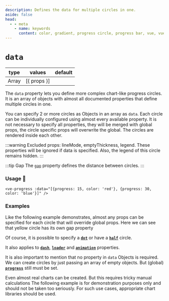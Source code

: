 ```yaml
---
description: Defines the data for multiple circles in one.
aside: false
head:
  - - meta
    - name: keywords
      content: color, gradient, progress circle, progress bar, vue, vue3, vuejs, vue.js, conic gradient circle
---
```


# `data`

<Badge class="mt-2" type="success" text="Animated" />

| type  | values      | default |
|-------|-------------|---------|
| Array | [{ props }] |         |

The `data` property lets you define more complex chart-like progress circles. It is an array of objects with almost all
documented properties that define multiple circles in one.

You can specify 2 or more circles as Objects in an array as `data`. Each circle can be individually configured using
almost every available
property. It is not necessary to specify all properties, they will be merged with global props, the circle specific
props will
overwrite the global. The circles are rendered inside each other.

:::warning
Excluded props: lineMode, emptyThickness, legend. These properties will be ignored if data is specified.
Also, the legend of this circle remains hidden.
:::

:::tip Gap
The [`gap`](gap.md) property defines the distance between circles.
:::

### Usage 📜

```vue
<ve-progress :data="[{progress: 15, color: 'red'}, {progress: 30, color: 'blue'}]" />
```

### Examples

<script setup>
  import DataBasic from "../../.vitepress/theme/Guide/Data/DataBasic.vue";
  import DataDotHalf from "../../.vitepress/theme/Guide/Data/DataDotHalf.vue";
  import DataLoader from "../../.vitepress/theme/Guide/Data/DataLoader.vue";
  import DataMinimal from "../../.vitepress/theme/Guide/Data/DataMinimal.vue";
  import DataChart from "../../.vitepress/theme/Guide/Data/DataChart.vue";
</script>

Like the following example demonstrates, almost any props can be specified
for each circle that will override global props. Here we can see that
yellow circle has its own gap property

<DataBasic class="mb-10">
<template #code="{ gap, progress }">

```js-vue{2,20}
<ve-progress 
  :gap="{{ gap }}"
  :size="250"
  :data="[
    {
      color: 'blue',
      thickness: 1,
    },
    {
      color: 'red',
      emptyColor: '#F08080',
      thickness: 3,
    },
    {
      color: 'green',
      thickness: 5,
      loading: true,
    },
    {
      gap: 30,
      color: '#FFD700',
      thickness: 7,
      reverse: true,
      determinate: true,
    },
  ]"
  :progress="{{ progress }}" 
/>
```

</template>
</DataBasic>

Of course, it is possible to specify a **[`dot`](./dot)** or have a **[`half`](./half.md)** circle.

<DataDotHalf class="mb-10">
<template #code="{ progress }">

```js-vue
<ve-progress 
  :data="[
    {
      dot: '20 rgb(220,220,220)',
    },
    {
      color: 'Tomato',
      half: true,
      emptyColor: 'rgba(255,160,122,0.5)',
    },
    {
      color: 'MediumSeaGreen',
    },
  ]"
  :progress="{{ progress }}" 
/>
```

</template>
</DataDotHalf>

It also applies to **[`dash`](./dash)**, **[`loader`](./loader.md)** and **[`animation`](./animation.md)** properties.

<DataLoader class="mb-10">
<template #code="{ progress }">

```js-vue
<ve-progress 
  :data="[
    {
      dash: 'strict 60 0.8',
    },
    {
      color: 'Tomato',
      loading: true,
      loader: {
        color: 'rgba(255,160,122,1)',
        duration: 500,
        lineMode: 'in 10',
      },
    },
    {
      color: 'MediumSeaGreen',
      animation: 'loop 2000 1000',
    },
  ]"
  :progress="{{ progress }}" 
/>
```

</template>
</DataLoader>

[//]: # (`data` enables us to create stunning loaders like these)
[//]: # (Add coll animated loaders)
          
It is also important to mention that no property in
<code>data</code> Objects is required. We can create circles by just
passing an array of empty objects. But (global)
**[`progress`](./progress.md)** still must be set.

<DataMinimal class="mb-10">
<template #code="{ progress }">

```js-vue
<ve-progress :data="[{}, {}, {}]" :progress="{{ progress }}" />
```

</template>
</DataMinimal>

Even almost real charts can be created. But this requires tricky manual
calculations The following example is for demonstration purposes only and
should not be taken too seriously. For such use cases, appropriate chart
libraries should be used.


<DataChart class="mb-10">
<template #code="{ progress }">

<<< @/.vitepress/theme/Guide/Data/Snippet1.vue{vue}

</template>
</DataChart>

